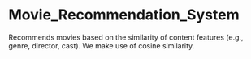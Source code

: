 # Movie_Recommendation_System
Recommends movies based on the similarity of content features (e.g., genre, director, cast). We make use of cosine similarity.
